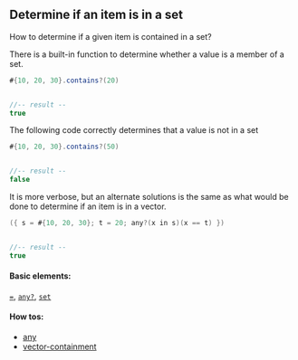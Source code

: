 <!---
  This markdown file was generated. Do not edit.
  -->

## Determine if an item is in a set

How to determine if a given item is contained in a set?

There is a built-in function to determine whether a value is a member of a set.

```java
#{10, 20, 30}.contains?(20)


//-- result --
true
```

The following code correctly determines that a value is not in a set

```java
#{10, 20, 30}.contains?(50)


//-- result --
false
```

It is more verbose, but an alternate solutions is the same as what would be done to determine if an item is in a vector.

```java
({ s = #{10, 20, 30}; t = 20; any?(x in s)(x == t) })


//-- result --
true
```

#### Basic elements:

[`=`](../jadeite-basic-syntax-reference.md#=), [`any?`](../jadeite-basic-syntax-reference.md#any?), [`set`](../jadeite-basic-syntax-reference.md#set)

#### How tos:

* [any](../how-to/any.md)
* [vector-containment](../how-to/vector-containment.md)


